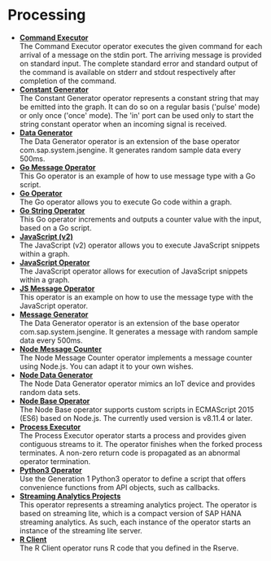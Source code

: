 <!-- loio9aed46e5d78f41e48e484779ae7b15b8 -->

# Processing

-   **[Command Executor](command-executor-50f0d5c.md "The Command Executor operator executes the given command for each arrival of a message
		on the stdin port. The arriving message is provided on standard input. The complete standard
		error and standard output of the command is available on stderr and stdout respectively
		after completion of the command.")**  
The Command Executor operator executes the given command for each arrival of a message on the stdin port. The arriving message is provided on standard input. The complete standard error and standard output of the command is available on stderr and stdout respectively after completion of the command.
-   **[Constant Generator](constant-generator-ec2bad5.md "The Constant Generator operator represents a constant string that may be emitted into the graph. It can do so on a regular basis ('pulse'
		mode) or only once ('once' mode). The 'in' port can be used only to start the string constant operator when an incoming signal is
		received.")**  
The Constant Generator operator represents a constant string that may be emitted into the graph. It can do so on a regular basis \('pulse' mode\) or only once \('once' mode\). The 'in' port can be used only to start the string constant operator when an incoming signal is received.
-   **[Data Generator](data-generator-88a1dde.md "The Data Generator operator is an extension of the base operator
		com.sap.system.jsengine. It generates random sample data every 500ms.")**  
The Data Generator operator is an extension of the base operator com.sap.system.jsengine. It generates random sample data every 500ms.
-   **[Go Message Operator](go-message-operator-aed6771.md "This Go operator is an example of how to use message type with a Go script.")**  
This Go operator is an example of how to use message type with a Go script.
-   **[Go Operator](go-operator-aabb1ca.md "The Go operator allows you to execute Go code within a graph. ")**  
The Go operator allows you to execute Go code within a graph.
-   **[Go String Operator](go-string-operator-fcc842c.md "This Go operator increments and outputs a counter value with the input, based on a Go
		script.")**  
This Go operator increments and outputs a counter value with the input, based on a Go script.
-   **[JavaScript \(v2\)](javascript-v2-ad5efc3.md "The JavaScript (v2) operator allows you to execute JavaScript snippets within a graph.")**  
The JavaScript \(v2\) operator allows you to execute JavaScript snippets within a graph.
-   **[JavaScript Operator](javascript-operator-a591513.md "The JavaScript operator allows for execution of JavaScript snippets within a
		graph.")**  
The JavaScript operator allows for execution of JavaScript snippets within a graph.
-   **[JS Message Operator](js-message-operator-05b590a.md "This operator is an example on how to use the message type with the JavaScript
		operator.")**  
This operator is an example on how to use the message type with the JavaScript operator.
-   **[Message Generator](message-generator-dada704.md "The Data Generator operator is an extension of the base operator
		com.sap.system.jsengine. It generates a message with random sample data every
		500ms.")**  
The Data Generator operator is an extension of the base operator com.sap.system.jsengine. It generates a message with random sample data every 500ms.
-   **[Node Message Counter](node-message-counter-9350899.md "The Node Message Counter operator implements a message counter using Node.js. You can adapt it to your own wishes. ")**  
The Node Message Counter operator implements a message counter using Node.js. You can adapt it to your own wishes.
-   **[Node Data Generator](node-data-generator-d2b7035.md "The Node Data Generator operator mimics an IoT device and provides random data sets.")**  
The Node Data Generator operator mimics an IoT device and provides random data sets.
-   **[Node Base Operator](node-base-operator-36da115.md "The Node Base operator supports custom scripts in ECMAScript 2015 (ES6) based on Node.js. The currently used version is v8.11.4 or
		later.")**  
The Node Base operator supports custom scripts in ECMAScript 2015 \(ES6\) based on Node.js. The currently used version is v8.11.4 or later.
-   **[Process Executor](process-executor-1283ae5.md "The Process Executor operator starts a process and provides given contiguous streams to
		it. The operator finishes when the forked process terminates. A non-zero return code is
		propagated as an abnormal operator termination.")**  
The Process Executor operator starts a process and provides given contiguous streams to it. The operator finishes when the forked process terminates. A non-zero return code is propagated as an abnormal operator termination.
-   **[Python3 Operator](python3-operator-0211803.md "Use the Generation 1 Python3 operator to define a script that offers convenience functions from API objects, such as callbacks. ")**  
Use the Generation 1 Python3 operator to define a script that offers convenience functions from API objects, such as callbacks.
-   **[Streaming Analytics Projects](streaming-analytics-projects-0b6100b.md "This operator represents a streaming analytics project. The operator is based on streaming lite, which is a compact version of SAP HANA
		streaming analytics. As such, each instance of the operator starts an instance of the streaming lite server.")**  
This operator represents a streaming analytics project. The operator is based on streaming lite, which is a compact version of SAP HANA streaming analytics. As such, each instance of the operator starts an instance of the streaming lite server.
-   **[R Client](r-client-0d9f275.md "The R Client operator runs R code that you defined in the Rserve.")**  
The R Client operator runs R code that you defined in the Rserve.

